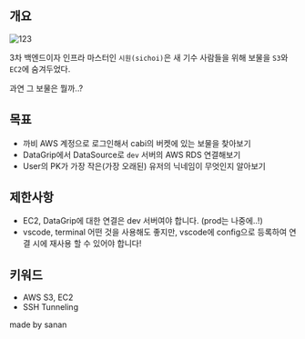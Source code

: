 ## 개요

![123](https://github.com/42cabi/on-boarding/assets/105692206/5edb05f0-c3d1-4cda-94d3-f2e4c5ae4522)


3차 백엔드이자 인프라 마스터인 `시원(sichoi)`은 새 기수 사람들을 위해 보물을 `S3`와 `EC2`에 숨겨두었다.

과연 그 보물은 뭘까..?

## 목표

- 까비 AWS 계정으로 로그인해서 cabi의 버켓에 있는 보물을 찾아보기
- DataGrip에서 DataSource로 `dev` 서버의 AWS RDS 연결해보기
- User의 PK가 가장 작은(가장 오래된) 유저의 닉네임이 무엇인지 알아보기

## 제한사항

- EC2, DataGrip에 대한 연결은 dev 서버여야 합니다. (prod는 나중에..!)
- vscode, terminal 어떤 것을 사용해도 좋지만, vscode에 config으로 등록하여 연결 시에 재사용 할 수 있어야 합니다!

## 키워드

- AWS S3, EC2
- SSH Tunneling

made by sanan
